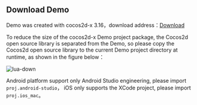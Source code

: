 ## Download Demo

Demo was created with cocos2d-x 3.16，download address：[Download](http://cnimg.dataverse.cn/upsdk/MyLuaGame.zip "Download")

To reduce the size of the cocos2d-x Demo project package, the Cocos2d open source library is separated from the Demo, so please copy the Cocos2d open source library to the current Demo project directory at runtime, as shown in the figure below：

![lua-down](http://docc.upltv.com/uploads/201805/5ae999f00fdc6_5ae999f0.jpeg "lua-down")

Android platform support only Android Studio engineering, please import `proj.android-studio`， iOS only supports the XCode project, please import `proj.ios_mac`。
